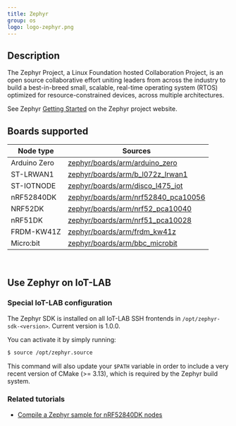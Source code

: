 ```yaml
---
title: Zephyr
group: os
logo: logo-zephyr.png
---
```


## Description

The Zephyr Project, a Linux Foundation hosted Collaboration Project, is an open
source collaborative effort uniting leaders from across the industry to build a
best-in-breed small, scalable, real-time operating system (RTOS) optimized for
resource-constrained devices, across multiple architectures.

See Zephyr [Getting Started](https://docs.zephyrproject.org/latest/getting_started/getting_started.html)
on the Zephyr project website.

## Boards supported

Node type    |  Sources
-----------     |  ----------
 Arduino Zero   |  [zephyr/boards/arm/arduino_zero](https://github.com/zephyrproject-rtos/zephyr/tree/master/boards/arm/arduino_zero)
 ST-LRWAN1      |  [zephyr/boards/arm/b_l072z_lrwan1](https://github.com/zephyrproject-rtos/zephyr/tree/master/boards/arm/b_l072z_lrwan1)
 ST-IOTNODE     |  [zephyr/boards/arm/disco_l475_iot](https://github.com/zephyrproject-rtos/zephyr/tree/master/boards/arm/b_l475_iot)
 nRF52840DK     |  [zephyr/boards/arm/nrf52840_pca10056](https://github.com/zephyrproject-rtos/zephyr/tree/master/boards/arm/nrf52840_pca10056)
 NRF52DK        |  [zephyr/boards/arm/nrf52_pca10040](https://github.com/zephyrproject-rtos/zephyr/tree/master/boards/arm/nrf52_pca10040)
 nRF51DK        |  [zephyr/boards/arm/nrf51_pca10028](https://github.com/zephyrproject-rtos/zephyr/tree/master/boards/arm/nrf51_pca10028)
 FRDM-KW41Z     |  [zephyr/boards/arm/frdm_kw41z](https://github.com/zephyrproject-rtos/zephyr/tree/master/boards/arm/frdm_kw41z)
 Micro:bit      |  [zephyr/boards/arm/bbc_microbit](https://github.com/zephyrproject-rtos/zephyr/tree/master/boards/arm/bbc_microbit)

<br/>

## Use Zephyr on IoT-LAB

### Special IoT-LAB configuration

The Zephyr SDK is installed on all IoT-LAB SSH frontends in
`/opt/zephyr-sdk-<version>`. Current version is 1.0.0.

You can activate it by simply running:

```sh
$ source /opt/zephyr.source
```

This command will also update your `$PATH` variable in order to include a very
recent version of CMake (>= 3.13), which is required by the Zephyr build
system.

### Related tutorials

* [Compile a Zephyr sample for nRF52840DK nodes](https://www.iot-lab.info/tutorials/zephyr-compilation/)
